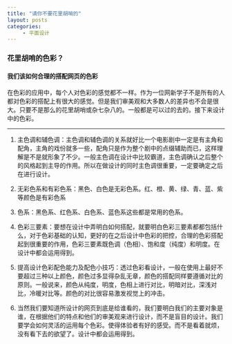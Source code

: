 ```yaml
---
title: "请你不要花里胡哨的"
layout: posts
categories:
     - 平面设计
---
```

### 花里胡哨的色彩？

#### 我们该如何合理的搭配网页的色彩

 在色彩的应用中，每个人对色彩的感觉都不一样。作为一位网新学子不是所有的人都对色彩的搭配上有很大的感觉。但是我们审美观和大多数人的差异也不会是很大。只要不是那么的花里胡哨或杂七杂八的。一般都是可以过的去的。接下来设计中的色彩。
 

------------


1. 主色调和辅色调：主色调和辅色调的关系就好比一个电影剧中一定是有主角和配角，主角的戏份就多一些，配角只是作为整个剧中的点缀辅助而已，这样理解是不是就形象了不少。一般主色调在设计中比较霸道，主色调确认之后整个的风格起到主导的作用。所以在做设计的同时主色调很重要，一定要确定之后在进行设计。

2. 无彩色系和有彩色系：黑色、白色是无彩色系。红、橙、黄、绿、青、蓝、紫等颜色是有彩色系

3. 色系：黑色系、红色系、白色系、蓝色系这些都是常用的色系。

4. 色彩三要素：要想在设计中弄明白如何搭配，就要明白色彩三要素都都包括什么，对于色彩基础的认知，更好的在之后设计中色彩的把控，合理的色彩搭配起到很重要的作用，色彩三要素既色调（色相）、饱和度（纯度）和明度。在设计中都会运用得到。

5. 提高设计色彩配色能力及配色小技巧：透过色彩看设计，一般在使用上最好不要超过三种以上颜色，颜色过多显得杂乱无章，颜色的搭配同样要遵循对比的原则。一般说来，颜色从纯度，明度，色相上进行对比，明暗对比，深浅对比，冷暖对比等。颜色的对比很容易激发视觉上的冲击。

6. 当然我们要知道所设计的网页到底是给谁看的，我们要明白我们的主要对象是谁，在根据他们的特点和他们的审美观来进行设计，而不是盲目的设计。我们要学会如何灵活的运用每个色彩。使得体验者有好的感受。而不是看着就烦，没有看下去的欲望了。设计中都会运用得到。

